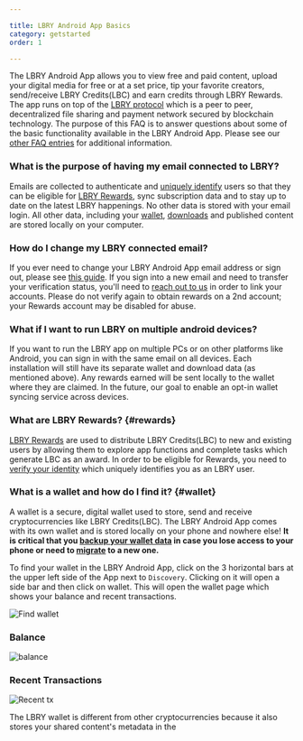 ```yaml
---

title: LBRY Android App Basics
category: getstarted
order: 1

---
```


The LBRY Android App allows you to view free and paid content, upload your digital media for free or at a set price, tip your 
favorite creators, send/receive LBRY Credits(LBC) and earn credits through LBRY Rewards. The app runs on top of the 
[LBRY protocol](https://lbry.io/faq/what-is-lbry) which is a peer to peer, decentralized file sharing and payment 
network secured by blockchain technology. 
The purpose of this FAQ is to answer questions about some of the basic functionality available in the LBRY Android App. 
Please see our [other FAQ entries](https://lbry.io/faq) for additional information.

### What is the purpose of having my email connected to LBRY?

Emails are collected to authenticate and [uniquely identify](https://lbry.io/faq/identity-requirements) users so that they can 
be eligible for [LBRY Rewards](#rewards), sync subscription data and to stay up to date on the latest LBRY happenings. 
No other data is stored with your email login. All other data, including your [wallet](#wallet), [downloads](#data) 
and published content are stored locally on your computer.


### How do I change my LBRY connected email?

If you ever need to change your LBRY Android App email address or sign out, please see [this guide](https://lbry.io/faq/how-to-change-email). If you sign into a new email and need to transfer your verification status, you'll need to [reach out to us](mailto:help@lbryio) in order to link your accounts. Please do not verify again to obtain rewards on a 2nd account; your Rewards account may be disabled for abuse.


### What if I want to run LBRY on multiple android devices?

If you want to run the LBRY app on multiple PCs or on other platforms like Android, you can sign in with the same email 
on all devices. Each installation will still have its separate wallet and download data (as mentioned above). 
Any rewards earned will be sent locally to the wallet where they are claimed. In the future, our goal to enable an 
opt-in wallet syncing service across devices. 


### What are LBRY Rewards? {#rewards}

[LBRY Rewards](https://lbry.io/faq/rewards) are used to distribute LBRY Credits(LBC) to new and existing users by allowing 
them to explore app functions and complete tasks which generate LBC as an award. In order to be eligible for Rewards, 
you need to [verify your identity](https://lbry.io/faq/identity-requirements) which uniquely identifies you as an LBRY user.





### What is a wallet and how do I find it? {#wallet}

A wallet is a secure, digital wallet used to store, send and receive cryptocurrencies like LBRY Credits(LBC). 
The LBRY Android App comes with its own wallet and is stored locally on your phone and nowhere else! 
**It is critical that you [backup your wallet data](https://lbry.io/faq/how-to-backup-wallet) in case you lose access
to your phone or need to [migrate](https://lbry.io/faq/backup-data) to a new one.**



To find your wallet in the LBRY Android App, click on the 3 horizontal bars at the upper left side of the App next to `Discovery`. Clicking on it will open a side bar and then click on wallet. This will open the wallet page which shows your balance and recent transactions.

![Find wallet](https://spee.ch/b3535b68750ad69c48566cb028c67d323d1fdeb9/walli.jpg)
 ### Balance
![balance](https://spee.ch/e7f125b643e30f8bac2d8c4657bc14874a60e25e/WALLETADD1.jpg)
 ### Recent Transactions
![Recent tx](https://spee.ch/daa89fcca6411ad2505cdc6e092fcaf4f22f4802/recent1.jpg)

The LBRY wallet is different from other cryptocurrencies because it also stores your shared content's metadata in the 

